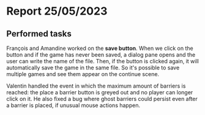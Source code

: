 # Report 25/05/2023

## Performed tasks

François and Amandine worked on the __save button__. When we click on the button and if the game has never been saved, a dialog pane opens and the user can write the name of the file. Then, if the button is clicked again, it will automatically save the game in the same file. So it's possible to save multiple games and see them appear on the continue scene.

Valentin handled the event in which the maximum amount of barriers is reached: the place a barrier button is greyed out and no player can longer click on it. He also fixed a bug where ghost barriers could persist even after a barrier is placed, if unusual mouse actions happen.
